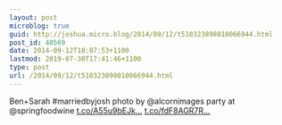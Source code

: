 ```yaml
---
layout: post
microblog: true
guid: http://joshua.micro.blog/2014/09/12/t510323898010066944.html
post_id: 40569
date: 2014-09-12T18:07:53+1100
lastmod: 2019-07-30T17:41:46+1100
type: post
url: /2014/09/12/t510323898010066944.html
---
```

Ben+Sarah #marriedbyjosh photo by @alcornimages party at @springfoodwine [t.co/A55u9bEJk...](http://t.co/A55u9bEJk2) [t.co/fdF8AGR7R...](http://t.co/fdF8AGR7Rl)
